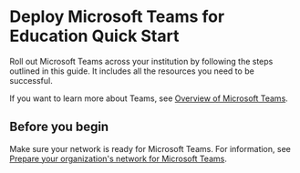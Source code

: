 # Deploy Microsoft Teams for Education Quick Start

Roll out Microsoft Teams across your institution by following the steps outlined in this guide. It includes all the resources you need to be successful. 

If you want to learn more about Teams, see [Overview of Microsoft Teams](Teams-overview.md).

## Before you begin

Make sure your network is ready for Microsoft Teams. For information, see [Prepare your organization's network for Microsoft Teams](prepare-network.md).

